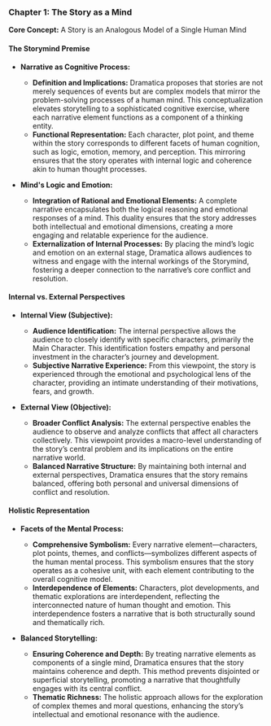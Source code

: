 ### **Chapter 1: The Story as a Mind**

**Core Concept:** A Story is an Analogous Model of a Single Human Mind

#### **The Storymind Premise**

- **Narrative as Cognitive Process:**

  - **Definition and Implications:** Dramatica proposes that stories are not merely sequences of events but are complex models that mirror the problem-solving processes of a human mind. This conceptualization elevates storytelling to a sophisticated cognitive exercise, where each narrative element functions as a component of a thinking entity.
  - **Functional Representation:** Each character, plot point, and theme within the story corresponds to different facets of human cognition, such as logic, emotion, memory, and perception. This mirroring ensures that the story operates with internal logic and coherence akin to human thought processes.

- **Mind's Logic and Emotion:**
  - **Integration of Rational and Emotional Elements:** A complete narrative encapsulates both the logical reasoning and emotional responses of a mind. This duality ensures that the story addresses both intellectual and emotional dimensions, creating a more engaging and relatable experience for the audience.
  - **Externalization of Internal Processes:** By placing the mind’s logic and emotion on an external stage, Dramatica allows audiences to witness and engage with the internal workings of the Storymind, fostering a deeper connection to the narrative’s core conflict and resolution.

#### **Internal vs. External Perspectives**

- **Internal View (Subjective):**

  - **Audience Identification:** The internal perspective allows the audience to closely identify with specific characters, primarily the Main Character. This identification fosters empathy and personal investment in the character’s journey and development.
  - **Subjective Narrative Experience:** From this viewpoint, the story is experienced through the emotional and psychological lens of the character, providing an intimate understanding of their motivations, fears, and growth.

- **External View (Objective):**
  - **Broader Conflict Analysis:** The external perspective enables the audience to observe and analyze conflicts that affect all characters collectively. This viewpoint provides a macro-level understanding of the story’s central problem and its implications on the entire narrative world.
  - **Balanced Narrative Structure:** By maintaining both internal and external perspectives, Dramatica ensures that the story remains balanced, offering both personal and universal dimensions of conflict and resolution.

#### **Holistic Representation**

- **Facets of the Mental Process:**

  - **Comprehensive Symbolism:** Every narrative element—characters, plot points, themes, and conflicts—symbolizes different aspects of the human mental process. This symbolism ensures that the story operates as a cohesive unit, with each element contributing to the overall cognitive model.
  - **Interdependence of Elements:** Characters, plot developments, and thematic explorations are interdependent, reflecting the interconnected nature of human thought and emotion. This interdependence fosters a narrative that is both structurally sound and thematically rich.

- **Balanced Storytelling:**
  - **Ensuring Coherence and Depth:** By treating narrative elements as components of a single mind, Dramatica ensures that the story maintains coherence and depth. This method prevents disjointed or superficial storytelling, promoting a narrative that thoughtfully engages with its central conflict.
  - **Thematic Richness:** The holistic approach allows for the exploration of complex themes and moral questions, enhancing the story’s intellectual and emotional resonance with the audience.
